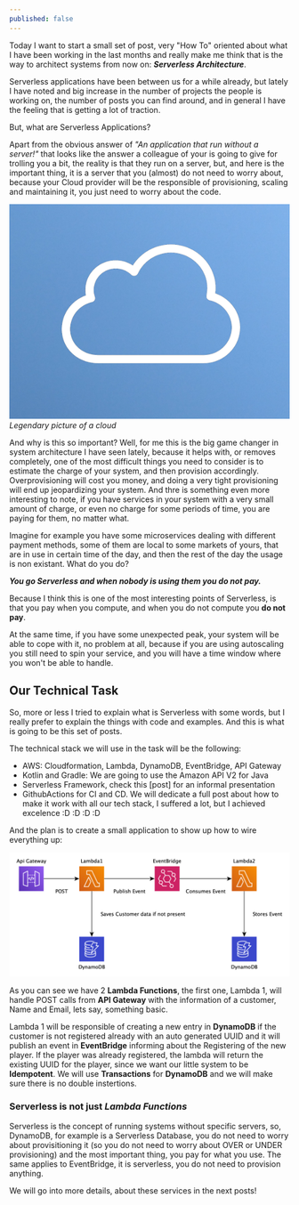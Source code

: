 ```yaml
---
published: false
---
```

Today I want to start a small set of post, very "How To" oriented about what I have been working in the last months and really make me think that is the way to architect systems from now on: ***Serverless Architecture***. 

Serverless applications have been between us for a while already, but lately I have noted and big increase in the number of projects the people is working on, the number of posts you can find around, and in general I have the feeling that is getting a lot of traction.

But, what are Serverless Applications?

Apart from the obvious answer of *"An application that run without a server!"* that looks like the answer a colleague of your is going to give for trolling you a bit, the reality is that they run on a server, but, and here is the important thing, it is a server that you (almost) do not need to worry about, because your Cloud provider will be the responsible of provisioning, scaling and maintaining it, you just need to worry about the code.

![legendary-cloud](/images/serverless/cloud.png)  
*Legendary picture of a cloud*

And why is this so important? Well, for me this is the big game changer in system architecture I have seen lately, because it helps with, or removes completely, one of the most difficult things you need to consider is to estimate the charge of your system, and then provision accordingly. Overprovisioning will cost you money, and doing a very tight provisioning will end up jeopardizing your system.
And thre is something even more interesting to note, if you have services in your system with a very small amount of charge, or even no charge for some periods of time, you are paying for them, no matter what.

Imagine for example you have some microservices dealing with different payment methods, some of them are local to some markets of yours, that are in use in certain time of the day, and then the rest of the day the usage is non existant. What do you do? 

***You go Serverless and when nobody is using them you do not pay.***

Because I think this is one of the most interesting points of Serverless, is that you pay when you compute, and when you do not compute you **do not pay**.

At the same time, if you have some unexpected peak, your system will be able to cope with it, no problem at all, because if you are using autoscaling you still need to spin your service, and you will have a time window where you won't be able to handle.

## Our Technical Task

So, more or less I tried to explain what is Serverless with some words, but I really prefer to explain the things with code and examples. And this is what is going to be this set of posts.

The technical stack we will use in the task will be the following:

* AWS: Cloudformation, Lambda, DynamoDB, EventBridge, API Gateway
* Kotlin and Gradle: We are going to use the Amazon API V2 for Java
* Serverless Framework, check this [post] for an informal presentation
* GithubActions for CI and CD. We will dedicate a full post about how to make it work with all our tech stack, I suffered a lot, but I achieved excelence :D :D :D :D

And the plan is to create a small application to show up how to wire everything up:

![diagram](/images/serverless/diagram.png)  


As you can see we have 2 **Lambda Functions**, the first one, Lambda 1, will handle POST calls from **API Gateway** with the information of a customer, Name and Email, lets say, something basic.

Lambda 1 will be responsible of creating a new entry in **DynamoDB** if the customer is not registered already with an auto generated UUID and it will publish an event in **EventBridge** informing about the Registering of the new player. If the player was already registered, the lambda will return the existing UUID for the player, since we want our little system to be **Idempotent**. We will use **Transactions** for **DynamoDB** and we will make sure there is no double instertions.

### Serverless is not just *Lambda Functions*

Serverless is the concept of running systems without specific servers, so, DynamoDB, for example is a Serverless Database, you do not need to worry about provisitioning it (so you do not need to worry about OVER or UNDER provisioning) and the most important thing, you pay for what you use. The same applies to EventBridge, it is serverless, you do not need to provision anything.

We will go into more details, about these services in the next posts!
